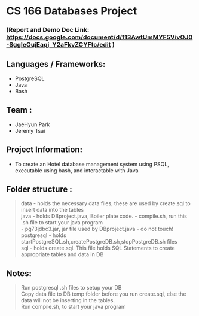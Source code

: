 # CS 166 Databases Project 
### (Report and Demo Doc Link: https://docs.google.com/document/d/113AwtUmMYF5VivOJ0-SggIeOujEaqj_Y2aFkvZCYFtc/edit ) 

## Languages / Frameworks:
* PostgreSQL  
* Java  
* Bash  

## Team :
* JaeHyun Park
* Jeremy Tsai

## Project Information:  
* To create an Hotel database management system using PSQL, executable using bash, and interactable with Java

## Folder structure :
> data - holds the necessary data files, these are used by create.sql to insert data into the tables   
> java - holds DBproject.java, Boiler plate code. 
       - compile.sh, run this .sh file to start your java program  
       - pg73jdbc3.jar, jar file used by DBproject.java - do not touch!   
> postgresql - holds startPostgreSQL.sh,createPostgreDB.sh,stopPostgreDB.sh files   
> sql - holds create.sql. This file holds SQL Statements to create appropriate tables and data in DB  


## Notes:
> Run postgresql .sh files to setup your DB  
> Copy data file to DB temp folder before you run create.sql, else the data will not be inserting in the tables.  
> Run compile.sh, to start your java program  



 
